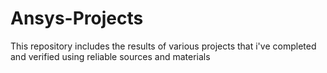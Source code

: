 # Ansys-Projects
This repository includes the results of various projects that i've completed and verified using reliable sources and materials
